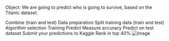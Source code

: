 Object: We are going to predict who is going to survive, based on the Titanic dataset.

Combine (train and test)
Data preparation 
Split training data (train and test)
Algorithm selection
Training 
Predict
Measure accuracy
Predict on test dataset
Submit your predictions to Kaggle
Rank in top 40%
![image](https://github.com/hilo43/Project_5-Titanic-Survival/assets/65922366/9f806fc0-5f46-4ac6-a06b-4e78eb6fdf96)


